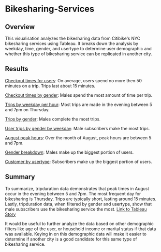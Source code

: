 # Bikesharing-Services
## Overview

This visualisation analyzes the bikesharing data from Citibike's NYC bikesharing services using Tableau. It breaks down the analysis by weekday, time, gender, and usertype to determine user demographic and whether this type of bikesharing service can be replicated in another city. 

## Results

[Checkout times for users](https://public.tableau.com/app/profile/amairani.rosario/viz/Citibike-bikesharing/CheckoutTimesforUsers?publish=yes): On average, users spend no more then 50 minutes on a trip. Trips last about 15 minutes.

[Checkout times by gender](https://public.tableau.com/app/profile/amairani.rosario/viz/Citibike-bikesharing/CheckoutTimesbyGender?publish=yes): Males spend the most amount of time per trip. 

[Trips by weekday per hour](https://public.tableau.com/app/profile/amairani.rosario/viz/Citibike-bikesharing/TripsbyWeekdayperHour?publish=yes): Most trips are made in the evening between 5 and 7pm on Thursday. 

[Trips by gender](https://public.tableau.com/app/profile/amairani.rosario/viz/Citibike-bikesharing/TripsbyGenderWeekdayperHour?publish=yes): Males complete the most trips. 

[User trips by gender by weekday](https://public.tableau.com/app/profile/amairani.rosario/viz/Citibike-bikesharing/UserTripsbyGenderbyWeekday?publish=yes): Male subscribers make the most trips.  

[August peak hours](https://public.tableau.com/app/profile/amairani.rosario/viz/Citibike-bikesharing/AugustPeakHours?publish=yes): Over the month of August, peak hours are between 5 and 7pm. 

[Gender breakdown](https://public.tableau.com/app/profile/amairani.rosario/viz/Citibike-bikesharing/GenderBreakdown?publish=yes): Males make up the biggest portion of users. 

[Customer by usertype](https://public.tableau.com/app/profile/amairani.rosario/viz/Citibike-bikesharing/CustomersbyUsertype?publish=yes): Subscribers make up the biggest portion of users. 

## Summary 

To summarize, tripduration data demonstrates that peak times in August occur in the evening between 5 and 7pm. The most frequent day for bikesharing is Thursday. Trips are typically short, lasting around 15 minutes. Lastly, tripduration data, when filtered by gender and usertype, show that male subscribers use the bikesharing service the most. [Link to Tableau Story](https://public.tableau.com/app/profile/amairani.rosario/viz/Citibike-bikesharing/PeakTimesbyCustomerBreakdown?publish=yes)

It would be useful to further analyze the data based on other demographic filters like age of the user, or household income or marital status if that data was available. Keying in on this demographic data will make it easier to determine if another city is a good candidate for this same type of bikesharing service. 

